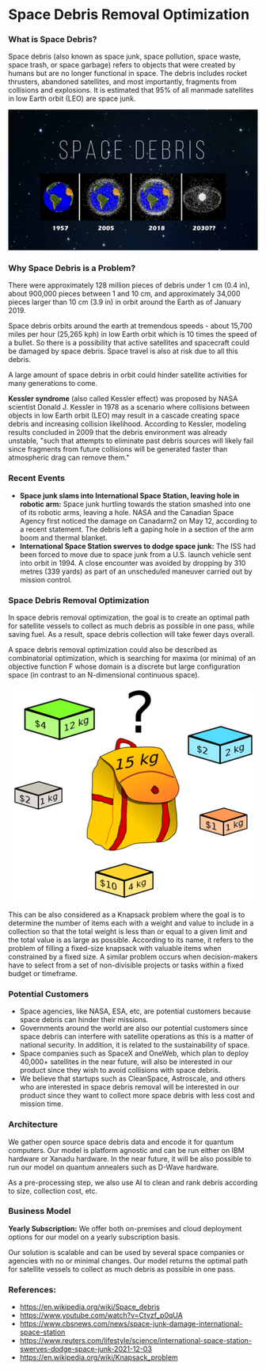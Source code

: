 # Space Debris Removal Optimization

### What is Space Debris?
Space debris (also known as space junk, space pollution, space waste, space trash, or space garbage)  refers to objects that were created by humans but are no longer functional in space.
The debris includes rocket thrusters, abandoned satellites, and most importantly, fragments from collisions and explosions. It is estimated that 95% of all manmade satellites in low Earth orbit (LEO) are space junk.

![Space Debris](./images/space_debris.jpg)

### Why Space Debris is a Problem?
There were approximately 128 million pieces of debris under 1 cm (0.4 in), about 900,000 pieces between 1 and 10 cm, and approximately 34,000 pieces larger than 10 cm (3.9 in) in orbit around the Earth as of January 2019.

Space debris orbits around the earth at tremendous speeds - about 15,700 miles per hour (25,265 kph) in low Earth orbit which is 10 times the speed of a bullet. So there is a possibility that active satellites and spacecraft could be damaged by space debris. Space travel is also at risk due to all this debris. 

A large amount of space debris in orbit could hinder satellite activities for many generations to come.

**Kessler syndrome** (also called Kessler effect) was proposed by NASA scientist Donald J. Kessler in 1978 as a scenario where collisions between objects in low Earth orbit (LEO) may result in a cascade creating space debris and increasing collision likelihood. According to Kessler, modeling results concluded in 2009 that the debris environment was already unstable, "such that attempts to eliminate past debris sources will likely fail since fragments from future collisions will be generated faster than atmospheric drag can remove them." 

### Recent Events
* **Space junk slams into International Space Station, leaving hole in robotic arm:** Space junk hurtling towards the station smashed into one of its robotic arms, leaving a hole. 
NASA and the Canadian Space Agency first noticed the damage on Canadarm2 on May 12, according to a recent statement. The debris left a gaping hole in a section of the arm boom and thermal blanket. 
* **International Space Station swerves to dodge space junk:** The ISS had been forced to move due to space junk from a U.S. launch vehicle sent into orbit in 1994.
 A close encounter was avoided by dropping by 310 metres (339 yards) as part of an unscheduled maneuver carried out by mission control.


### Space Debris Removal Optimization
In space debris removal optimization, the goal is to create an optimal path for satellite vessels to collect as much debris as possible in one pass, while saving fuel. As a result, space debris collection will take fewer days overall.

A space debris removal optimization could also be described as combinatorial optimization, which is searching for maxima (or minima) of an objective function F whose domain is a discrete but large configuration space (in contrast to an N-dimensional continuous space).

![Space Debris](./images/knapsack.png)

This can be also considered as a Knapsack problem where the goal is to determine the number of items each with a weight and value to include in a collection so that the total weight is less than or equal to a given limit and the total value is as large as possible. According to its name, it refers to the problem of filling a fixed-size knapsack with valuable items when constrained by a fixed size. A similar problem occurs when decision-makers have to select from a set of non-divisible projects or tasks within a fixed budget or timeframe.

### Potential Customers
* Space agencies, like NASA, ESA, etc, are potential customers because space debris can hinder their missions.
* Governments around the world are also our potential customers since space debris can interfere with satellite operations as this is a matter of national security. In addition, it is related to the sustainability of space.
* Space companies such as SpaceX and OneWeb, which plan to deploy 40,000+ satellites in the near future, will also be interested in our product since they wish to avoid collisions with space debris.
* We believe that startups such as CleanSpace, Astroscale, and others who are interested in space debris removal will be interested in our product since they want to collect more space debris with less cost and mission time.

### Architecture

We gather open source space debris data and encode it for quantum computers. Our model is platform agnostic and can be run either on IBM hardware or Xanadu hardware. In the near future, it will be also possible to run our model on quantum annealers such as D-Wave hardware.

As a pre-processing step, we also use AI to clean and rank debris according to size, collection cost, etc. 

### Business Model
**Yearly Subscription:** We offer both on-premises and cloud deployment options for our model on a yearly subscription basis.

Our solution is scalable and can be used by several space companies or agencies with no or minimal changes. Our model returns the optimal path for satellite vessels to collect as much debris as possible in one pass.



### References:
* https://en.wikipedia.org/wiki/Space_debris
* https://www.youtube.com/watch?v=Ctvzf_p0qUA
* https://www.cbsnews.com/news/space-junk-damage-international-space-station
* https://www.reuters.com/lifestyle/science/international-space-station-swerves-dodge-space-junk-2021-12-03
* https://en.wikipedia.org/wiki/Knapsack_problem
